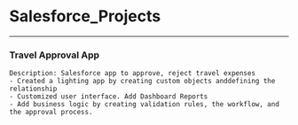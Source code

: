 # Salesforce_Projects

---

### Travel Approval App 
    Description: Salesforce app to approve, reject travel expenses
    - Created a lighting app by creating custom objects anddefining the relationship
    - Customized user interface. Add Dashboard Reports
    - Add business logic by creating validation rules, the workflow, and the approval process.
 
